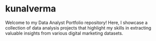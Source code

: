 # kunalverma
Welcome to my Data Analyst Portfolio repository! Here, I showcase a collection of data analysis projects that highlight my skills in extracting valuable insights from various digital marketing datasets. 
